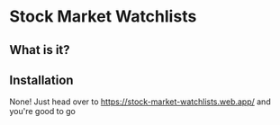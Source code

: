 # Stock Market Watchlists

## What is it?



## Installation
None! Just head over to https://stock-market-watchlists.web.app/ and you're good to go
